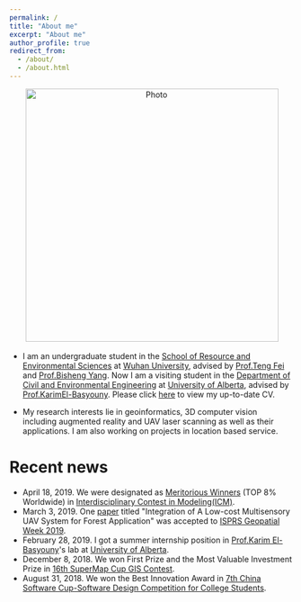 ```yaml
---
permalink: /
title: "About me"
excerpt: "About me"
author_profile: true
redirect_from: 
  - /about/
  - /about.html
---
```


<p align="center">
  <img src="https://yueyuanwen.github.io/files/yueyuanwen.jpg?raw=true" alt="Photo" style="width: 450px;"/> 
</p>

* I am an undergraduate student in the [School of Resource and Environmental Sciences](https://sres.whu.edu.cn/English/Home.htm) at [Wuhan University](https://en.whu.edu.cn/), advised by [Prof.Teng Fei](https://faculty.whu.edu.cn/show.jsp?lang=en&n=Fei%20Teng) and [Prof.Bisheng Yang](http://www.lmars.whu.edu.cn/prof_web/yangbisheng/yangbisheng.htm). Now I am a visiting student in the [Department of Civil and Environmental Engineering](https://www.ualberta.ca/civil-environmental-engineering) at [University of Alberta](https://www.ualberta.ca/), advised by [Prof.KarimEl-Basyouny](https://www.ualberta.ca/engineering/research/groups/smart-transportation/people/faculty-and-staff/karim-el-basyouny). Please click [here](https://yueyuanwen.github.io/files/yueyuanwen_cv.pdf) to view my up-to-date CV.

* My research interests lie in geoinformatics, 3D computer vision including augmented reality and UAV laser scanning as well as their applications. I am also working on projects in location based service. 

# Recent news

* April 18, 2019. We were designated as [Meritorious Winners](https://yueyuanwen.github.io/files/ICM_result.pdf) (TOP 8% Worldwide) in [Interdisciplinary Contest in Modeling(ICM)](https://www.comap.com/undergraduate/contests/index.html).
* March 3, 2019. One [paper](https://www.int-arch-photogramm-remote-sens-spatial-inf-sci.net/XLII-2-W13/1027/2019/) titled "Integration of A Low-cost Multisensory UAV System for Forest Application" was accepted to [ISPRS Geopatial Week 2019](https://www.gsw2019.org/).
* February 28, 2019. I got a summer internship position in [Prof.Karim El-Basyouny](https://www.ualberta.ca/engineering/research/groups/smart-transportation/people/faculty-and-staff/karim-el-basyouny)'s lab at [University of Alberta](https://www.ualberta.ca/).
* December 8, 2018. We won First Prize and the Most Valuable Investment Prize in [16th SuperMap Cup GIS Contest](http://www.giscontest.com/en/list-6.aspx).
* August 31, 2018. We won the Best Innovation Award in [7th China Software Cup-Software Design Competition for College Students](http://www.cnsoftbei.com/do/showsp.php?fid=6&id=36).